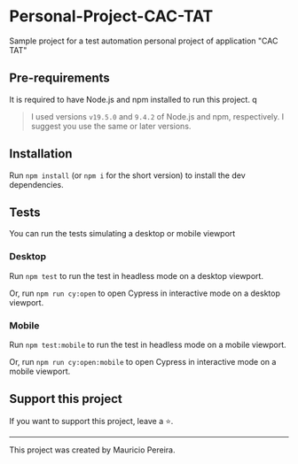 # Personal-Project-CAC-TAT

Sample project for a test automation personal project of application "CAC TAT"

## Pre-requirements

It is required to have Node.js and npm installed to run this project.
 q
> I used versions `v19.5.0` and `9.4.2` of Node.js and npm, respectively. I suggest you use the same or later versions.

## Installation

Run `npm install` (or `npm i` for the short version) to install the dev dependencies.

## Tests
You can run the tests simulating a desktop or mobile viewport 

### Desktop
Run `npm test` to run the test in headless mode on a desktop viewport.

Or, run `npm run cy:open` to open Cypress in interactive mode on a desktop viewport.

### Mobile
Run `npm test:mobile` to run the test in headless mode on a mobile viewport.

Or, run `npm run cy:open:mobile` to open Cypress in interactive mode on a mobile viewport.


## Support this project

If you want to support this project, leave a ⭐.

___

This project was created by Mauricio Pereira.
